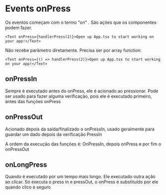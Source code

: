 # Events onPress

Os eventos começam com o termo "on" . São ações que os componentes podem fazer.

`<Text onPress={handlerPress(2)}>Open up App.tsx to start working on your app!</Text>`

Não recebe parâmetro diretamente. Precisa ser por array function:

`<Text onPress={() => handlerPress(2)}>Open up App.tsx to start working on your app!</Text>`

## onPressIn

Sempre é executado antes do onPress, ele é acionado ao pressionar. Pode ser usado para fazer alguma verificação, pois ele é executado primeiro, antes das funções onPress

## onPressOut

Acionado depois da saída/finalizado o onPressIn, usado geralmente para guardar um dado depois da verificação PressIn

A ordem da execução das funções é: OnPressIn, depois onPress e por fim o onPressOut

## onLongPress

Quando é executado por um tempo mais longo. Ele executado outra ação ao clicar. Só executa o press in e pressOut, o onPress é substituído por ele quando clico e seguro
